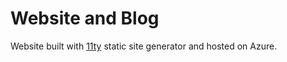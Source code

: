 # Website and Blog

Website built with [11ty](https://www.11ty.dev/) static site generator and hosted on Azure.